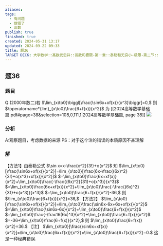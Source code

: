 ```yaml
---
aliases: 
tags:
  - 有问题
  - 做错了
  - 高数
publish: true
finished: true
created: 2024-05-31 13:17
updated: 2024-09-22 09:33
title: 题36
TARGET DECK: 大学数学::高数武忠祥::函数和极限-第一章::泰勒和无穷小-极限-第二节::例题第1章第2节::题36
---
```

## 题36
### 题目
Q:(2000年数二)若 $\lim_{x\to0}\biggl[\frac{\sin6x+xf(x)}{x^3}\biggr]=0,$ 则 $\operatorname*{lim}_{x\to0}\frac{6+f(x)}{x^2}$ 为
[[2024高等数学基础篇.pdf#page=38&selection=108,0,111,1|2024高等数学基础篇, page 38]]
![](https://img.hwenyi.live/202401190008496.webp)
### 分析
A:观察题目，考虑数据的来源
PS：对于这个注的错误的本质原因不甚理解
### 解
【方法1】由泰勒公式 $\sin x=x-\frac{x^2}{3!}+o(x^2)$ 知
$\lim_{x\to0}[\frac{\sin6x+xf(x)}{x^2}]=\lim_{x\to0}[\frac{6x-\frac{(6x)^2}{3!}+o(x^3)+xf(x)}{x^2}]$
$=\lim_{x\to0}\frac{6x+xf(x)}{x^2}+\lim_{x\to0}\frac{-\frac{(6x)^2}{31}+o(x^3)}{x^3}$
$=\lim_{x\to0}\frac{6x+xf(x)}{x^2}+\lim_{x\to0}\frac{-\frac{(6x)^2}{31}+o(x^3)}{x^3}$
$=\lim_{x\to0}\frac{6+f(x)}{x^2}-36,$
则 $\lim_{x\to0}\frac{6+f(x)}{x^2}=36,$
【方法2】 $\lim_{x\to0}[\frac{\sin6x+xf(x)}{x^2}]=\lim_{x\to0}\frac{\sin6x-6x+6x+xf(x)}{x^2}$
$=\lim_{x\to0}\frac{\sin6x-6x}{x^2}+\lim_{x\to0}\frac{6+f(x)}{x^2}$
$=\lim_{x\to0}\frac{-\frac16(6x)^3}{x^2}+\lim_{x\to0}\frac{6+f(x)}{x^2}$
$=-36+\lim_{x\to0}\frac{6+f(x)}{x^2},$
则 $\lim_{x\to0}\frac{6+f(x)}{x^2}=36.$
【注】 $\lim_{x\to0}[\frac{\sin6x+xf(x)}{x^2}]=\lim_{x\to0}\frac{6x+f(x)}{x^2}=\lim_{x\to0}\frac{6+f(x)}{x^2}=0.$ 这是一种经典错误.


